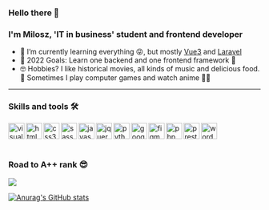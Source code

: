 ### Hello there 👋

### I'm Milosz, 'IT in business' student  and frontend developer

- 🌱 I’m currently learning everything 😝, but mostly [Vue3](https://www.vuejs.org) and [Laravel](https://laravel.com/)
- 📖 2022 Goals: Learn one backend and one frontend framework 🤩
- 🤓 Hobbies? I like historical movies, all kinds of music and delicious food.🤤 Sometimes I play computer games and watch anime 🐱‍👤
***

### Skills and tools 🛠
<img src="https://cdn.jsdelivr.net/gh/devicons/devicon/icons/vscode/vscode-original.svg" align='left' width='32' height='32' alt='visual studio code' />
<img src="https://cdn.jsdelivr.net/gh/devicons/devicon/icons/html5/html5-original.svg" align='left' width='32' height='32' alt='html5' />
<img src="https://cdn.jsdelivr.net/gh/devicons/devicon/icons/css3/css3-original.svg" align='left' width='32' height='32' alt='css3'/>
<img src="https://cdn.jsdelivr.net/gh/devicons/devicon/icons/sass/sass-original.svg" align='left' width='32' height='32' alt='sass' />
<img src="https://cdn.jsdelivr.net/gh/devicons/devicon/icons/javascript/javascript-original.svg" align='left' width='32' height='32' alt='javascript' />
<img src="https://cdn.jsdelivr.net/gh/devicons/devicon/icons/jquery/jquery-original.svg" align='left' width='32' height='32' alt='jquery' />
<img src="https://cdn.jsdelivr.net/gh/devicons/devicon/icons/python/python-original.svg" align='left' width='32' height='32' alt='python' />
<img src="https://cdn.jsdelivr.net/gh/devicons/devicon/icons/google/google-original.svg" align='left' width='32' height='32' alt='google' />
<img src="https://cdn.jsdelivr.net/gh/devicons/devicon/icons/figma/figma-original.svg" align='left' width='32' height='32' alt='figma' />
<img src="https://cdn.jsdelivr.net/gh/devicons/devicon/icons/php/php-original.svg" align='left' width='32' height='32' alt='php' />
<img src='https://seeklogo.com/images/P/prestashop-logo-E97F09416E-seeklogo.com.png' align='left' width='32' height='32' alt='prestashop'/>
<img src="https://cdn.jsdelivr.net/gh/devicons/devicon/icons/wordpress/wordpress-plain.svg" align='left' width='32' height='32' alt='wordpress' />
<br>
<br>
<br>


### Road to A++ rank 😎 
![](https://us-central1-progress-markdown.cloudfunctions.net/progress/50)
<br>

[![Anurag's GitHub stats](https://github-readme-stats.vercel.app/api?username=miloszbranewicz&show_icons=true&theme=dracula)](https://github.com/anuraghazra/github-readme-stats)
          
          
          
